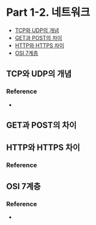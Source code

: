 # Part 1-2. 네트워크
* [TCP와 UDP의 개념](#tcp와-udp의-개념)
* [GET과 POST의 차이](#get과-post의-차이)
* [HTTP와 HTTPS 차이](#http와-https의-차이)
* [OSI 7계층](#osi-7계층)

## TCP와 UDP의 개념


### Reference 
  * 

## GET과 POST의 차이

## HTTP와 HTTPS 차이

### Reference

## OSI 7계층

### Reference 
   * 



